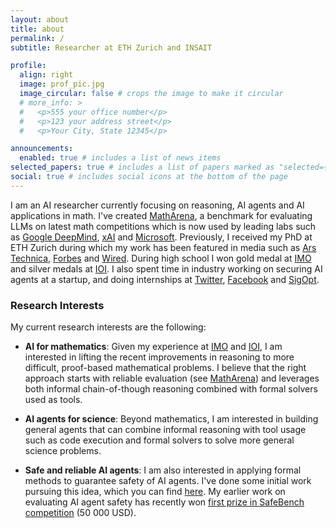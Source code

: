 ```yaml
---
layout: about
title: about
permalink: /
subtitle: Researcher at ETH Zurich and INSAIT

profile:
  align: right
  image: prof_pic.jpg
  image_circular: false # crops the image to make it circular
  # more_info: >
  #   <p>555 your office number</p>
  #   <p>123 your address street</p>
  #   <p>Your City, State 12345</p>

announcements:
  enabled: true # includes a list of news items
selected_papers: true # includes a list of papers marked as "selected={true}"
social: true # includes social icons at the bottom of the page
---
```


I am an AI researcher currently focusing on reasoning, AI agents and AI applications in math.
I've created [MathArena](https://matharena.ai/), a benchmark for evaluating LLMs on latest math competitions which is now used by leading labs such as [Google DeepMind](https://blog.google/technology/google-deepmind/gemini-model-thinking-updates-march-2025/#enhanced-reasoning), [xAI](https://x.ai/news/grok-3) and [Microsoft](https://arxiv.org/abs/2504.21318).
Previously, I received my PhD at ETH Zurich during which my work has been featured in media such as [Ars Technica](https://arstechnica.com/ai/2025/04/new-study-shows-why-simulated-reasoning-ai-models-dont-yet-live-up-to-their-billing/), [Forbes](https://www.forbes.com/sites/lanceeliot/2025/04/08/ai-llms-astonishingly-bad-at-doing-proofs-and-disturbingly-using-blarney-in-their-answers/) and [Wired](https://www.wired.com/story/ai-chatbots-can-guess-your-personal-information/).
During high school I won gold medal at [IMO](https://www.imo-official.org/participant_r.aspx?id=22914) and silver medals at [IOI](https://stats.ioinformatics.org/people/3039).
I also spent time in industry working on securing AI agents at a startup, and doing internships at [Twitter](https://www.twitter.com), [Facebook](https://www.facebook.com) and [SigOpt](https://sigopt.org/).

### Research Interests

My current research interests are the following:

- **AI for mathematics**: Given my experience at [IMO](https://www.imo-official.org/participant_r.aspx?id=22914) and [IOI](https://stats.ioinformatics.org/people/3039), I am interested in lifting the recent improvements in reasoning to more difficult, proof-based mathematical problems. 
I believe that the right approach starts with reliable evaluation (see [MathArena](https://matharena.ai/)) and leverages both informal chain-of-though reasoning combined
with formal solvers used as tools.

- **AI agents for science**: Beyond mathematics, I am interested in building general agents that can combine informal reasoning with tool usage such as code execution and formal solvers to solve more general science problems.

- **Safe and reliable AI agents**: I am also interested in applying formal methods to guarantee safety of AI agents. I've done some initial work pursuing this idea, which you can find [here](https://openreview.net/pdf?id=c6jNHPksiZ). My earlier work on evaluating AI agent safety has recently won [first prize in SafeBench competition](https://www.mlsafety.org/safebench/winners) (50 000 USD).




<!-- Write your biography here. Tell the world about yourself. Link to your favorite [subreddit](http://reddit.com). You can put a picture in, too. The code is already in, just name your picture `prof_pic.jpg` and put it in the `img/` folder.

Put your address / P.O. box / other info right below your picture. You can also disable any of these elements by editing `profile` property of the YAML header of your `_pages/about.md`. Edit `_bibliography/papers.bib` and Jekyll will render your [publications page](/al-folio/publications/) automatically.

Link to your social media connections, too. This theme is set up to use [Font Awesome icons](https://fontawesome.com/) and [Academicons](https://jpswalsh.github.io/academicons/), like the ones below. Add your Facebook, Twitter, LinkedIn, Google Scholar, or just disable all of them. -->
